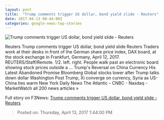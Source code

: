 ```yaml
---
layout: post
title:  "Trump comments trigger US dollar, bond yield slide - Reuters"
date: 2017-04-13 08:44:00Z
categories: google-news-top-stories
---
```


![Trump comments trigger US dollar, bond yield slide - Reuters](http://s2.reutersmedia.net/resources/r/?m=02&d=20170413&t=2&i=1180494565&w=&fh=545px&fw=&ll=&pl=&sq=&r=LYNXMPED3C0HB)

Reuters Trump comments trigger US dollar, bond yield slide Reuters Traders work at their desks in front of the German share price index, DAX board, at the stock exchange in Frankfurt, Germany, April 12, 2017. REUTERS/Staff/Remote. 1/2. left. right. People walk past an electronic board showing stock prices outside a ... Trump's Reversal on China Currency His Latest Abandoned Promise Bloomberg Global stocks lower after Trump talks down dollar Washington Post Trump, Xi converge on currency, Syria as US-China ties warm New York Daily News The Atlantic - CNBC - Nasdaq - MarketWatch all 200 news articles »


Full story on F3News: [Trump comments trigger US dollar, bond yield slide - Reuters](http://www.f3nws.com/n/ZNGRhE)

> Posted on: Thursday, April 13, 2017 1:44:00 PM
